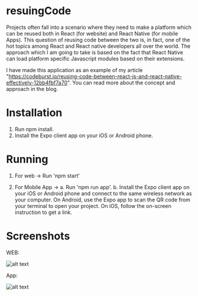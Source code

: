 # resuingCode
Projects often fall into a scenario where they need to make a platform which can be reused both in React (for website) and React Native (for mobile Apps). This question of reusing code between the two is, in fact, one of the hot topics among React and React native developers all over the world. The approach which I am going to take is based on the fact that React Native can load platform specific Javascript modules based on their extensions.

I have made this application as an example of my article "https://codeburst.io/reusing-code-between-react-js-and-react-native-effectively-12bb4fbf7a70". You can read more about the concept and approach in the blog.

# Installation
1. Run npm install.
2. Install the Expo client app on your iOS or Android phone.

# Running

1. For web -> Run 'npm start'

2. For Mobile App ->
  a. Run 'npm run app'.
  b. Install the Expo client app on your iOS or Android phone and connect to the same wireless network as your computer. On        Android, use the Expo app to scan the QR code from your terminal to open your project. On iOS, follow the on-screen            instruction to get a link.

# Screenshots
WEB:

![alt text](https://cdn-images-1.medium.com/max/2400/1*qN1Q37gppDjJtIjlWjtv7w.jpeg)

App:

![alt text](https://cdn-images-1.medium.com/max/1600/1*2BvJo6PTnY3i_VwHj_YYaw.jpeg)
